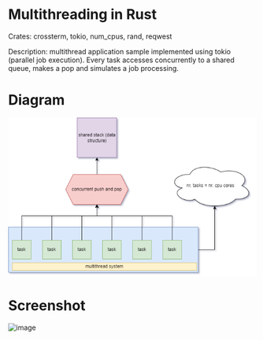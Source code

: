 # Multithreading in Rust
Crates: crossterm, tokio, num_cpus, rand, reqwest

Description: multithread application sample implemented using tokio (parallel job execution). Every task accesses concurrently to a shared queue, makes a pop and simulates a job processing. 


# Diagram
![multithread](multithread.png)


# Screenshot
![image](https://user-images.githubusercontent.com/6343630/229403907-5ca8ec47-a756-4f6a-8074-b4698ce4cb49.png)
